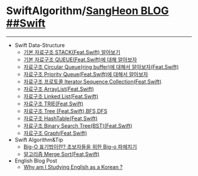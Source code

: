 
SwiftAlgorithm/[SangHeon BLOG ##Swift](https://sangheon0724.medium.com/, "blog link")
=============
---------------------------------------
* Swift Data-Structure
  * [기본 자료구조 STACK(Feat.Swift) 알아보기](https://sangheon0724.medium.com/%EA%B8%B0%EB%B3%B8-%EC%9E%90%EB%A3%8C%EA%B5%AC%EC%A1%B0-stack-feat-swift-%EC%95%8C%EC%95%84%EB%B3%B4%EA%B8%B0-66000b69e950, "blog post")
  * [기본 자료구조 QUEUE(Feat.Swift)에 대해 알아보자](https://sangheon0724.medium.com/%EA%B8%B0%EB%B3%B8-%EC%9E%90%EB%A3%8C%EA%B5%AC%EC%A1%B0-queue-feat-swift-%EC%97%90-%EB%8C%80%ED%95%B4-%EC%95%8C%EC%95%84%EB%B3%B4%EC%9E%90-74486c8929f2, "blog post")
  * [자료구조 Circular Queue(ring buffer)에 대해서 알아보자(Feat.Swift)](https://sangheon0724.medium.com/%EC%9E%90%EB%A3%8C%EA%B5%AC%EC%A1%B0-circular-queue-ring-buffer-%EC%97%90-%EB%8C%80%ED%95%B4%EC%84%9C-%EC%95%8C%EC%95%84%EB%B3%B4%EC%9E%90-feat-swift-f14081aad573, "blog post")
  * [자료구조 Priority Queue(Feat.Swift)에 대해서 알아보자
](https://sangheon0724.medium.com/%EC%9E%90%EB%A3%8C%EA%B5%AC%EC%A1%B0-priority-queue-feat-swift-%EC%97%90-%EB%8C%80%ED%95%B4%EC%84%9C-%EC%95%8C%EC%95%84%EB%B3%B4%EC%9E%90-96f8779e605b, "blog post")
  * [자료구조 프로토콜 Iterator,Sequence,Collection(Feat,Swift)](https://sangheon0724.medium.com/%EC%9E%90%EB%A3%8C%EA%B5%AC%EC%A1%B0-%ED%94%84%EB%A1%9C%ED%86%A0%EC%BD%9C-iterator-sequence-collection-feat-swift-f6897d9fccac, "blog post")
  * [자료구조 ArrayList(Feat.Swift)
](https://sangheon0724.medium.com/%EC%9E%90%EB%A3%8C%EA%B5%AC%EC%A1%B0-arraylist-feat-swift-3ad22703b67c, "blog post")
  * [자료구조 Linked List(Feat.Swift)](https://sangheon0724.medium.com/%EC%9E%90%EB%A3%8C%EA%B5%AC%EC%A1%B0-linked-list-feat-swift-c274b94f0cab, "blog post")
  * [자료구조 TRIE(Feat,Swift)](https://sangheon0724.medium.com/%EC%9E%90%EB%A3%8C%EA%B5%AC%EC%A1%B0-%ED%8A%B8%EB%A6%AC-%EC%A2%85%EB%A5%98-trie-feat-swift-11e3bd18a4f3, "blog post")
  * [자료구조 Tree (Feat.Swift),BFS,DFS](https://sangheon0724.medium.com/%EC%9E%90%EB%A3%8C%EA%B5%AC%EC%A1%B0-tree-feat-swift-bfs-dfs-53fc0987d9c8, "blog post")
  * [자료구조 HashTable(Feat,Swift)](https://sangheon0724.medium.com/%EC%9E%90%EB%A3%8C%EA%B5%AC%EC%A1%B0-hash-table-feat-swift-6b2c3788e466, "blog post")
  * [자료구조 Binary Search Tree(BST)(Feat.Swift)](https://sangheon0724.medium.com/%EC%9E%90%EB%A3%8C%EA%B5%AC%EC%A1%B0-binary-search-tree-bst-feat-swift-9019d18e4ec3, "blog post")
  * [자료구조 Graph(Feat,Swift)](https://sangheon0724.medium.com/%EC%9E%90%EB%A3%8C%EA%B5%AC%EC%A1%B0-graph-feat-swift-1d97e60e16fb, "blog post")
* Swift Algorithm&Tip 
  * [Big-O 표기법이란? 초보자들을 위한 Big-o 파헤치기](https://sangheon0724.medium.com/big-o-%ED%91%9C%EA%B8%B0%EB%B2%95%EC%9D%B4%EB%9E%80-%EC%B4%88%EB%B3%B4%EC%9E%90%EB%93%A4%EC%9D%84-%EC%9C%84%ED%95%9C-big-o-%ED%8C%8C%ED%97%A4%EC%B9%98%EA%B8%B0-8fb067474821, "blog post")
  * [알고리즘 Merge Sort(Feat,Swift)](https://sangheon0724.medium.com/%EB%B3%91%ED%95%A9%EC%A0%95%EB%A0%AC-mergesort-feat-swift-9d557b333555, "blog post")
* English Blog Post
  * [Why am I Studying English as a Korean ?](https://sangheon0724.medium.com/why-am-i-studying-english-as-a-korean-4b0ff472d9d6, "blog post")
